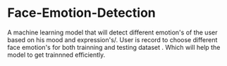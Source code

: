# Face-Emotion-Detection
A machine learning model that will detect different emotion's of the user based on his mood and expression's/.
User is record to choose different face emotion's for both trainning and testing dataset . Which will help the model to get trainnned efficiently.
